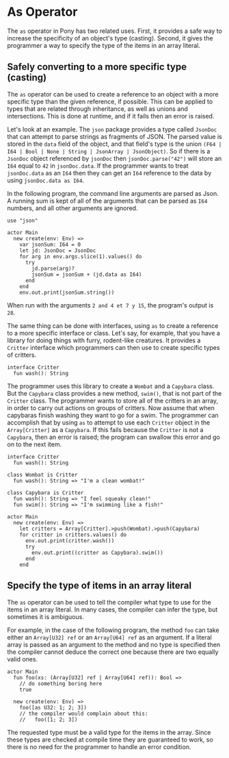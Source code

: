 # As Operator

The `as` operator in Pony has two related uses. First, it provides a safe way to increase the specificity of an object's type (casting). Second, it gives the programmer a way to specify the type of the items in an array literal.

## Safely converting to a more specific type (casting)

The `as` operator can be used to create a reference to an object with a more specific type than the given reference, if possible. This can be applied to types that are related through inheritance, as well as unions and intersections. This is done at runtime, and if it fails then an error is raised.

Let's look at an example. The `json` package provides a type called `JsonDoc` that can attempt to parse strings as fragments of JSON. The parsed value is stored in the `data` field of the object, and that field's type is the union `(F64 | I64 | Bool | None | String | JsonArray | JsonObject)`. So if there is a `JsonDoc` object referenced by `jsonDoc` then `jsonDoc.parse("42")` will store an `I64` equal to `42` in `jsonDoc.data`. If the programmer wants to treat `jsonDoc.data` as an `I64` then they can get an `I64` reference to the data by using `jsonDoc.data as I64`.

In the following program, the command line arguments are parsed as Json. A running sum is kept of all of the arguments that can be parsed as `I64` numbers, and all other arguments are ignored.

```pony
use "json"

actor Main
  new create(env: Env) =>
    var jsonSum: I64 = 0
    let jd: JsonDoc = JsonDoc
    for arg in env.args.slice(1).values() do
      try
        jd.parse(arg)?
        jsonSum = jsonSum + (jd.data as I64)
      end
    end
    env.out.print(jsonSum.string())
```

When run with the arguments `2 and 4 et 7 y 15`, the program's output is `28`.

The same thing can be done with interfaces, using `as` to create a reference to a more specific interface or class. Let's say, for example, that you have a library for doing things with furry, rodent-like creatures. It provides a `Critter` interface which programmers can then use to create specific types of critters.

```pony
interface Critter
  fun wash(): String
```

The programmer uses this library to create a `Wombat` and a `Capybara` class. But the `Capybara` class provides a new method, `swim()`, that is not part of the `Critter` class. The programmer wants to store all of the critters in an array, in order to carry out actions on groups of critters. Now assume that when capybaras finish washing they want to go for a swim. The programmer can accomplish that by using `as` to attempt to use each `Critter` object in the `Array[Critter]` as a `Capybara`. If this fails because the `Critter` is not a `Capybara`, then an error is raised; the program can swallow this error and go on to the next item.

```pony
interface Critter
  fun wash(): String

class Wombat is Critter
  fun wash(): String => "I'm a clean wombat!"

class Capybara is Critter
  fun wash(): String => "I feel squeaky clean!"
  fun swim(): String => "I'm swimming like a fish!"

actor Main
  new create(env: Env) =>
    let critters = Array[Critter].>push(Wombat).>push(Capybara)
    for critter in critters.values() do
      env.out.print(critter.wash())
      try
        env.out.print((critter as Capybara).swim())
      end
    end
```

## Specify the type of items in an array literal

The `as` operator can be used to tell the compiler what type to use for the items in an array literal. In many cases, the compiler can infer the type, but sometimes it is ambiguous.

For example, in the case of the following program, the method `foo` can take either an `Array[U32] ref` or an `Array[U64] ref` as an argument. If a literal array is passed as an argument to the method and no type is specified then the compiler cannot deduce the correct one because there are two equally valid ones.

```pony
actor Main
  fun foo(xs: (Array[U32] ref | Array[U64] ref)): Bool =>
    // do something boring here
    true

  new create(env: Env) =>
    foo([as U32: 1; 2; 3])
    // the compiler would complain about this:
    //   foo([1; 2; 3])
```

The requested type must be a valid type for the items in the array. Since these types are checked at compile time they are guaranteed to work, so there is no need for the programmer to handle an error condition.
